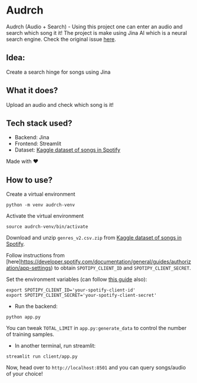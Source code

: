 # Audrch
Audrch (Audio + Search) - Using this project one can enter an audio and search which song it it! The project is make using Jina AI which is a neural search engine.
Check the original issue [here](https://github.com/jina-ai/jina/issues/3650).

## Idea:
Create a search hinge for songs using Jina

## What it does?
Upload an audio and check which song is it!

## Tech stack used?
- Backend: Jina
- Frontend: Streamlit
- Dataset: [Kaggle dataset of songs in Spotify](https://www.kaggle.com/mrmorj/dataset-of-songs-in-spotify)

Made with ❤️

## How to use?
<!-- - Download the AudioCLIP model by running:

```
bash scripts/download_models.sh
``` -->

Create a virtual environment

```
python -m venv audrch-venv
```

Activate the virtual environment

```
source audrch-venv/bin/activate
```


Download and unzip `genres_v2.csv.zip` from [Kaggle dataset of songs in Spotify](https://www.kaggle.com/mrmorj/dataset-of-songs-in-spotify).


Follow instructions from [here]https://developer.spotify.com/documentation/general/guides/authorization/app-settings) to obtain `SPOTIPY_CLIENT_ID` and `SPOTIPY_CLIENT_SECRET`.<br>

Set the environment variables (can follow [this guide](https://spotipy.readthedocs.io/en/2.19.0/#client-credentials-flow) also):
```
export SPOTIPY_CLIENT_ID='your-spotify-client-id'
export SPOTIPY_CLIENT_SECRET='your-spotify-client-secret'
```


- Run the backend:

```
python app.py
```

You can tweak `TOTAL_LIMIT` in `app.py:generate_data` to control the number of training samples.

- In another terminal, run streamlit:

```
streamlit run client/app.py
```

Now, head over to `http://localhost:8501` and you can query songs/audio of your choice!
